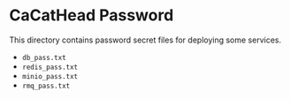 # CaCatHead Password

This directory contains password secret files for deploying some services.

+ `db_pass.txt`
+ `redis_pass.txt`
+ `minio_pass.txt`
+ `rmq_pass.txt`
